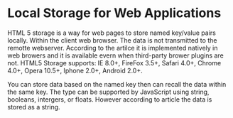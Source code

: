 # Local Storage for Web Applications

HTML 5 storage is a way for web pages to store named key/value pairs locally. Within the client web browser. The data is not transmitted to the remotte webserver. According to the artilce it is implemented natively in web browers and it is available evern when third-party brower plugins are not. HTML5 Storage supports: IE 8.0+, FireFox 3.5+, Safari 4.0+, Chrome 4.0+, Opera 10.5+, Iphone 2.0+, Android 2.0+. 

You can store data based on the named key then can recall the data within the same key. The type can be supported by JavaScript using string, booleans, intergers, or floats. However according to article the data is stored as a string.